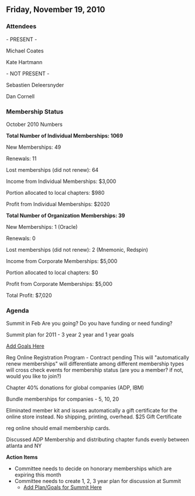 ## Friday, November 19, 2010

### Attendees

\- PRESENT -

Michael Coates

Kate Hartmann

\- NOT PRESENT -

Sebastien Deleersnyder

Dan Cornell

### Membership Status

October 2010 Numbers

**Total Number of Individual Memberships: 1069**

New Memberships: 49

Renewals: 11

Lost memberships (did not renew): 64

Income from Individual Memberships: $3,000

Portion allocated to local chapters: $980

Profit from Individual Memberships: $2020

**Total Number of Organization Memberships: 39**

New Memberships: 1 (Oracle)

Renewals: 0

Lost memberships (did not renew): 2 (Mnemonic, Redspin)

Income from Corporate Memberships: $5,000

Portion allocated to local chapters: $0

Profit from Corporate Memberships: $5,000

Total Profit: $7,020

### Agenda

Summit in Feb Are you going? Do you have funding or need funding?

Summit plan for 2011 - 3 year 2 year and 1 year goals

[Add Goals
Here](http://www.owasp.org/index.php/GlobalMembershipCommittee_2011_SummitGoals)

Reg Online Registration Program - Contract pending This will
"automatically renew memberships" will differentiate among different
membership types will cross check events for membership status (are you
a member? if not, would you like to join?)

Chapter 40% donations for global companies (ADP, IBM)

Bundle memberships for companies - 5, 10, 20

Eliminated member kit and issues automatically a gift certificate for
the online store instead. No shipping, printing, overhead. $25 Gift
Certificate

reg online should email membership cards.

Discussed ADP Membership and distributing chapter funds evenly between
atlanta and NY

**Action Items**

  - Committee needs to decide on honorary memberships which are expiring
    this month
  - Committee needs to create 1, 2, 3 year plan for discussion at Summit
    - [Add Plan/Goals for Summit
    Here](http://www.owasp.org/index.php/GlobalMembershipCommittee_2011_SummitGoals)